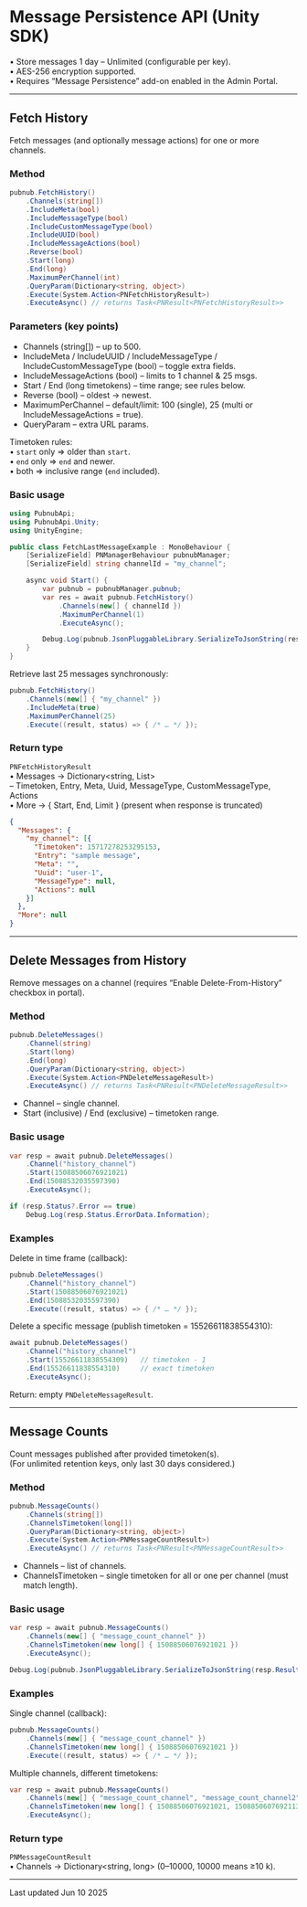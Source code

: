 # Message Persistence API (Unity SDK)

• Store messages 1 day – Unlimited (configurable per key).  
• AES-256 encryption supported.  
• Requires “Message Persistence” add-on enabled in the Admin Portal.

---

## Fetch History  

Fetch messages (and optionally message actions) for one or more channels.

### Method

```csharp
pubnub.FetchHistory()  
    .Channels(string[])  
    .IncludeMeta(bool)  
    .IncludeMessageType(bool)  
    .IncludeCustomMessageType(bool)  
    .IncludeUUID(bool)  
    .IncludeMessageActions(bool)  
    .Reverse(bool)  
    .Start(long)  
    .End(long)  
    .MaximumPerChannel(int)  
    .QueryParam(Dictionary<string, object>)  
    .Execute(System.Action<PNFetchHistoryResult>)  
    .ExecuteAsync() // returns Task<PNResult<PNFetchHistoryResult>>
```

### Parameters (key points)

* Channels (string[]) – up to 500.  
* IncludeMeta / IncludeUUID / IncludeMessageType / IncludeCustomMessageType (bool) – toggle extra fields.  
* IncludeMessageActions (bool) – limits to 1 channel & 25 msgs.  
* Start / End (long timetokens) – time range; see rules below.  
* Reverse (bool) – oldest → newest.  
* MaximumPerChannel – default/limit: 100 (single), 25 (multi or IncludeMessageActions = true).  
* QueryParam – extra URL params.

Timetoken rules:  
• `start` only ⇒ older than `start`.  
• `end` only ⇒ `end` and newer.  
• both ⇒ inclusive range (`end` included).

### Basic usage

```csharp
using PubnubApi;  
using PubnubApi.Unity;  
using UnityEngine;  

public class FetchLastMessageExample : MonoBehaviour {
    [SerializeField] PNManagerBehaviour pubnubManager;
    [SerializeField] string channelId = "my_channel";

    async void Start() {
        var pubnub = pubnubManager.pubnub;
        var res = await pubnub.FetchHistory()
            .Channels(new[] { channelId })
            .MaximumPerChannel(1)
            .ExecuteAsync();

        Debug.Log(pubnub.JsonPluggableLibrary.SerializeToJsonString(res.Result));
    }
}
```

Retrieve last 25 messages synchronously:

```csharp
pubnub.FetchHistory()  
    .Channels(new[] { "my_channel" })  
    .IncludeMeta(true)  
    .MaximumPerChannel(25)  
    .Execute((result, status) => { /* … */ });
```

### Return type

`PNFetchHistoryResult`  
• Messages → Dictionary<string, List<PNHistoryItemResult>>  
   – Timetoken, Entry, Meta, Uuid, MessageType, CustomMessageType, Actions  
• More → { Start, End, Limit } (present when response is truncated)

```json
{
  "Messages": {
    "my_channel": [{
      "Timetoken": 15717278253295153,
      "Entry": "sample message",
      "Meta": "",
      "Uuid": "user-1",
      "MessageType": null,
      "Actions": null
    }]
  },
  "More": null
}
```

---

## Delete Messages from History  

Remove messages on a channel (requires “Enable Delete-From-History” checkbox in portal).

### Method

```csharp
pubnub.DeleteMessages()  
    .Channel(string)  
    .Start(long)  
    .End(long)  
    .QueryParam(Dictionary<string, object>)  
    .Execute(System.Action<PNDeleteMessageResult>)  
    .ExecuteAsync() // returns Task<PNResult<PNDeleteMessageResult>>
```

* Channel – single channel.  
* Start (inclusive) / End (exclusive) – timetoken range.

### Basic usage

```csharp
var resp = await pubnub.DeleteMessages()
    .Channel("history_channel")
    .Start(15088506076921021)
    .End(15088532035597390)
    .ExecuteAsync();

if (resp.Status?.Error == true)
    Debug.Log(resp.Status.ErrorData.Information);
```

### Examples

Delete in time frame (callback):

```csharp
pubnub.DeleteMessages()
    .Channel("history_channel")
    .Start(15088506076921021)
    .End(15088532035597390)
    .Execute((result, status) => { /* … */ });
```

Delete a specific message (publish timetoken = 15526611838554310):

```csharp
await pubnub.DeleteMessages()
    .Channel("history_channel")
    .Start(15526611838554309)   // timetoken - 1
    .End(15526611838554310)     // exact timetoken
    .ExecuteAsync();
```

Return: empty `PNDeleteMessageResult`.

---

## Message Counts  

Count messages published after provided timetoken(s).  
(For unlimited retention keys, only last 30 days considered.)

### Method

```csharp
pubnub.MessageCounts()  
    .Channels(string[])  
    .ChannelsTimetoken(long[])  
    .QueryParam(Dictionary<string, object>)  
    .Execute(System.Action<PNMessageCountResult>)  
    .ExecuteAsync() // returns Task<PNResult<PNMessageCountResult>>
```

* Channels – list of channels.  
* ChannelsTimetoken – single timetoken for all or one per channel (must match length).

### Basic usage

```csharp
var resp = await pubnub.MessageCounts()
    .Channels(new[] { "message_count_channel" })
    .ChannelsTimetoken(new long[] { 15088506076921021 })
    .ExecuteAsync();

Debug.Log(pubnub.JsonPluggableLibrary.SerializeToJsonString(resp.Result));
```

### Examples

Single channel (callback):

```csharp
pubnub.MessageCounts()
    .Channels(new[] { "message_count_channel" })
    .ChannelsTimetoken(new long[] { 15088506076921021 })
    .Execute((result, status) => { /* … */ });
```

Multiple channels, different timetokens:

```csharp
var resp = await pubnub.MessageCounts()
    .Channels(new[] { "message_count_channel", "message_count_channel2" })
    .ChannelsTimetoken(new long[] { 15088506076921021, 15088506076921131 })
    .ExecuteAsync();
```

### Return type

`PNMessageCountResult`  
• Channels → Dictionary<string, long> (0–10000, 10000 means ≥10 k).

---

Last updated Jun 10 2025
